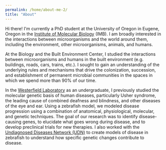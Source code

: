 ```yaml
---
permalink: /home/about-me-2/
title: "About"
---
```


Hi there! I'm currently a PhD student at the University of Oregon in Eugene, Oregon in the [Institute of Molecular Biology](http://molbio.uoregon.edu/) (IMB). I am broadly interested in the interactions between microorganisms and the world around them, including the environment, other microorganisms, animals, and humans.  

At the Biology and the Built Environment Center, I studied the interactions between microorganisms and humans in the built environment (e.g. buildings, roads, cars, trains, etc.). I sought to gain an understanding of the underlying rules and mechanisms that drive the colonization, succession, and establishment of permanent microbial communities in the spaces in which we spend more than 90% of our time.

In the [Westerfield Laboratory](https://ion.uoregon.edu/content/westerfield-laboratory) as an undergraduate, I previously studied the molecular genetic basis of human diseases, particularly Usher syndrome, the leading cause of combined deafness and blindness, and other diseases of the eye and ear. Using a zebrafish model, we modeled disease progression using a combination of anatomical, physiological, molecular, and genetic techniques. The goal of our research was to identify disease-causing genes, to elucidate what goes wrong during disease, and to develop preclinical trials for new therapies. I also worked with the [Undiagnosed Diseases Network (UDN)](https://undiagnosed.hms.harvard.edu/) to create models of disease in zebrafish to understand how specific genetic changes contribute to disease.
